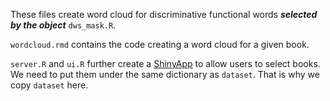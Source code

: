 These files create word cloud for discriminative functional words ***selected by the object*** `dws_mask.R`. 

`wordcloud.rmd` contains the code creating a word cloud for a given book.

`server.R` and `ui.R` further create a [ShinyApp](https://kirin.shinyapps.io/wordcloud/) to allow users to select books. We need to put them under the same dictionary as `dataset`. That is why we copy `dataset` here.
